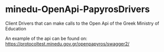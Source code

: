 # minedu-OpenApi-PapyrosDrivers
Client Drivers that can make calls to the Open Api of the Greek Ministry of Education

An example of the api can be found on: https://protocoltest.minedu.gov.gr/openpapyros/swagger2/
